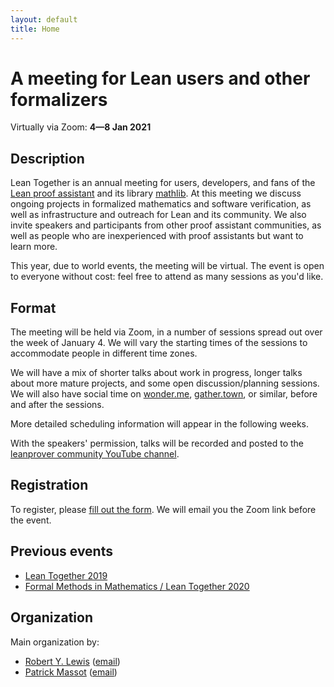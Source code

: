 ```yaml
---
layout: default
title: Home
---
```


# A meeting for Lean users and other formalizers

Virtually via Zoom: **4—8 Jan 2021**

## Description

Lean Together is an annual meeting for users, developers, and fans of the
[Lean proof assistant](https://leanprover.github.io)
and its library [mathlib](https://leanprover-community.github.io).
At this meeting we discuss ongoing projects in formalized mathematics and software verification,
as well as infrastructure and outreach for Lean and its community.
We also invite speakers and participants from other proof assistant communities,
as well as people who are inexperienced with proof assistants but want to learn more.

This year, due to world events, the meeting will be virtual.
The event is open to everyone without cost: feel free to attend as many
sessions as you'd like.

## Format

The meeting will be held via Zoom, in a number of sessions spread out over the week of January 4.
We will vary the starting times of the sessions to accommodate people in different time zones.

We will have a mix of shorter talks about work in progress,
longer talks about more mature projects,
and some open discussion/planning sessions.
We will also have social time on [wonder.me](https://www.wonder.me/), [gather.town](https://gather.town/),
or similar, before and after the sessions.

More detailed scheduling information will appear in the following weeks.

With the speakers' permission, talks will be recorded and posted to the
[leanprover community YouTube channel](https://www.youtube.com/channel/UCWe5B7Ikr0AI9727doEUxPg).

## Registration

To register, please [fill out the form](https://forms.gle/a9x51G6oWebqseEf9).
We will email you the Zoom link before the event.

## Previous events

* [Lean Together 2019](https://lean-forward.github.io/lean-together/2019/)
* [Formal Methods in Mathematics / Lean Together 2020](https://www.andrew.cmu.edu/user/avigad/meetings/fomm2020/)


## Organization

Main organization by:
* [Robert Y. Lewis](https://robertylewis.com) ([email](mailto:r.y.lewis@vu.nl))
* [Patrick Massot](https://www.imo.universite-paris-saclay.fr/~pmassot/en/) ([email](mailto:patrick.massot@math.cnrs.fr))
